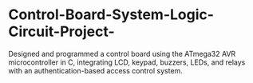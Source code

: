 # Control-Board-System-Logic-Circuit-Project-
Designed and programmed a control board using the ATmega32 AVR microcontroller in C, integrating LCD, keypad, buzzers, LEDs, and relays with an authentication-based access control system.
